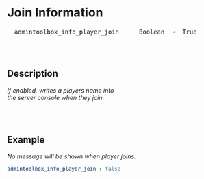
# Join Information

<kbd>  admintoolbox_info_player_join  </kbd>  
<kbd>  Boolean  ➞  True  </kbd>

<br>
<br>

## Description

*If enabled, writes a players name into* <br>
*the server console when they join.*

<br>
<br>

## Example

*No message will be shown when player joins.*

```yaml
admintoolbox_info_player_join : false
```

<br>
